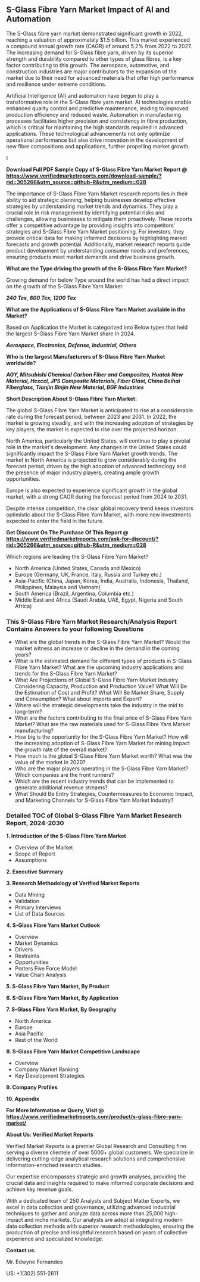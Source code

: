 <h2>S-Glass Fibre Yarn Market Impact of AI and Automation</h2><p>The S-Glass fibre yarn market demonstrated significant growth in 2022, reaching a valuation of approximately $1.5 billion. This market experienced a compound annual growth rate (CAGR) of around 5.2% from 2022 to 2027. The increasing demand for S-Glass fibre yarn, driven by its superior strength and durability compared to other types of glass fibres, is a key factor contributing to this growth. The aerospace, automotive, and construction industries are major contributors to the expansion of the market due to their need for advanced materials that offer high performance and resilience under extreme conditions.</p><p>Artificial Intelligence (AI) and automation have begun to play a transformative role in the S-Glass fibre yarn market. AI technologies enable enhanced quality control and predictive maintenance, leading to improved production efficiency and reduced waste. Automation in manufacturing processes facilitates higher precision and consistency in fibre production, which is critical for maintaining the high standards required in advanced applications. These technological advancements not only optimize operational performance but also drive innovation in the development of new fibre compositions and applications, further propelling market growth.</p>t</p><p id="" class=""><strong>Download Full PDF Sample Copy of S-Glass Fibre Yarn Market Report @ <a href="https://www.verifiedmarketreports.com/download-sample/?rid=305266&utm_source=github-R&utm_medium=028" target="_blank">https://www.verifiedmarketreports.com/download-sample/?rid=305266&utm_source=github-R&utm_medium=028</a></strong></p><p>The importance of&nbsp;S-Glass Fibre Yarn Market research reports lies in their ability to aid strategic planning, helping businesses develop effective strategies by understanding market trends and dynamics. They play a crucial role in risk management by identifying potential risks and challenges, allowing businesses to mitigate them proactively. These reports offer a competitive advantage by providing insights into competitors' strategies and S-Glass Fibre Yarn Market positioning. For investors, they provide critical data for making informed decisions by highlighting market forecasts and growth potential. Additionally, market research reports guide product development by understanding consumer needs and preferences, ensuring products meet market demands and drive business growth.</p><p><strong>What are the&nbsp;Type driving the growth of the S-Glass Fibre Yarn Market?</strong></p><p id="" class="">Growing demand for below Type around the world has had a direct impact on the growth of the S-Glass Fibre Yarn Market:</p><em><strong>240 Tex, 600 Tex, 1200 Tex</strong></em></p><strong>What are the&nbsp;Applications&nbsp;of S-Glass Fibre Yarn Market available in the Market?</strong></p><p id="" class="">Based on Application the Market is categorized into Below types that held the largest S-Glass Fibre Yarn Market share In 2024.</p><em><strong>Aerospace, Electronics, Defense, Industrial, Others</strong></em></p><strong>Who is the largest Manufacturers of S-Glass Fibre Yarn Market worldwide?</strong></p><p><em><strong>AGY, Mitsubishi Chemical Carbon Fiber and Composites, Huatek New Material, Hexcel, JPS Composite Materials, Fiber Glast, China Beihai Fiberglass, Tianjin Binjin New Material, BGF Industries</strong></em></p><p id="" class=""><strong>Short Description About S-Glass Fibre Yarn Market:</strong></p><p>The global S-Glass Fibre Yarn Market is anticipated to rise at a considerable rate during the forecast period, between 2023 and 2031. In 2022, the market is growing steadily, and with the increasing adoption of strategies by key players, the market is expected to rise over the projected horizon.</p><p>North America, particularly the United States, will continue to play a pivotal role in the market's development. Any changes in the United States could significantly impact the S-Glass Fibre Yarn Market growth trends. The market in North America is projected to grow considerably during the forecast period, driven by the high adoption of advanced technology and the presence of major industry players, creating ample growth opportunities.</p><p>Europe is also expected to experience significant growth in the global market, with a strong CAGR during the forecast period from 2024 to 2031.</p><p>Despite intense competition, the clear global recovery trend keeps investors optimistic about the S-Glass Fibre Yarn Market, with more new investments expected to enter the field in the future.</p><p id="" class=""><strong>Get Discount On The Purchase Of This Report @ <a href="https://www.verifiedmarketreports.com/ask-for-discount/?rid=305266&utm_source=github-R&utm_medium=028" target="_blank">https://www.verifiedmarketreports.com/ask-for-discount/?rid=305266&utm_source=github-R&utm_medium=028</a></strong></p>Which regions are leading the S-Glass Fibre Yarn Market?</p><ul><li>North America (United States, Canada and Mexico)</li><li>Europe (Germany, UK, France, Italy, Russia and Turkey etc.)</li><li>Asia-Pacific (China, Japan, Korea, India, Australia, Indonesia, Thailand, Philippines, Malaysia and Vietnam)</li><li>South America (Brazil, Argentina, Columbia etc.)</li><li>Middle East and Africa (Saudi Arabia, UAE, Egypt, Nigeria and South Africa)</li></ul><h3 id="" class="">This S-Glass Fibre Yarn Market Research/Analysis Report Contains Answers to your following Questions</h3><ul><li>What are the global trends in the S-Glass Fibre Yarn Market? Would the market witness an increase or decline in the demand in the coming years?</li><li>What is the estimated demand for different types of products in S-Glass Fibre Yarn Market? What are the upcoming industry applications and trends for the S-Glass Fibre Yarn Market?</li><li>What Are Projections of Global S-Glass Fibre Yarn Market Industry Considering Capacity, Production and Production Value? What Will Be the Estimation of Cost and Profit? What Will Be Market Share, Supply and Consumption? What about imports and Export?</li><li>Where will the strategic developments take the industry in the mid to long-term?</li><li>What are the factors contributing to the final price of S-Glass Fibre Yarn Market? What are the raw materials used for S-Glass Fibre Yarn Market manufacturing?</li><li>How big is the opportunity for the S-Glass Fibre Yarn Market? How will the increasing adoption of S-Glass Fibre Yarn Market for mining impact the growth rate of the overall market?</li><li>How much is the global S-Glass Fibre Yarn Market worth? What was the value of the market In 2020?</li><li>Who are the major players operating in the S-Glass Fibre Yarn Market? Which companies are the front runners?</li><li>Which are the recent industry trends that can be implemented to generate additional revenue streams?</li><li>What Should Be Entry Strategies, Countermeasures to Economic Impact, and Marketing Channels for S-Glass Fibre Yarn Market Industry?</li></ul><h3 id="" class="">Detailed TOC of Global S-Glass Fibre Yarn Market Research Report, 2024-2030</h3><p id="" class=""><strong>1. Introduction of the S-Glass Fibre Yarn Market</strong></p><ul><li>Overview of the Market</li><li>Scope of Report</li><li>Assumptions</li></ul><p id="" class=""><strong>2. Executive Summary</strong></p><p id="" class=""><strong>3. Research Methodology of Verified Market Reports</strong></p><ul><li>Data Mining</li><li>Validation</li><li>Primary Interviews</li><li>List of Data Sources</li></ul><p id="" class=""><strong>4. S-Glass Fibre Yarn Market Outlook</strong></p><ul><li>Overview</li><li>Market Dynamics</li><li>Drivers</li><li>Restraints</li><li>Opportunities</li><li>Porters Five Force Model</li><li>Value Chain Analysis</li></ul><p id="" class=""><strong>5. S-Glass Fibre Yarn Market, By Product</strong></p><p id="" class=""><strong>6. S-Glass Fibre Yarn Market, By Application</strong></p><p id="" class=""><strong>7. S-Glass Fibre Yarn Market, By Geography</strong></p><ul><li>North America</li><li>Europe</li><li>Asia Pacific</li><li>Rest of the World</li></ul><p id="" class=""><strong>8. S-Glass Fibre Yarn Market Competitive Landscape</strong></p><ul><li>Overview</li><li>Company Market Ranking</li><li>Key Development Strategies</li></ul><p id="" class=""><strong>9. Company Profiles</strong></p><p id="" class=""><strong>10. Appendix</strong></p><p id="" class=""><strong>For More Information or Query, Visit @ <a href="https://www.verifiedmarketreports.com/product/s-glass-fibre-yarn-market/" target="_blank">https://www.verifiedmarketreports.com/product/s-glass-fibre-yarn-market/</a></strong></p><p id="" class=""><strong>About Us: Verified Market Reports</strong></p><p id="" class="">Verified Market Reports is a premier Global Research and Consulting firm serving a diverse clientele of over 5000+ global customers. We specialize in delivering cutting-edge analytical research solutions and comprehensive information-enriched research studies.</p><p id="" class="">Our expertise encompasses strategic and growth analyses, providing the crucial data and insights required to make informed corporate decisions and achieve key revenue goals.</p><p id="" class="">With a dedicated team of 250 Analysts and Subject Matter Experts, we excel in data collection and governance, utilizing advanced industrial techniques to gather and analyze data across more than 25,000 high-impact and niche markets. Our analysts are adept at integrating modern data collection methods with superior research methodologies, ensuring the production of precise and insightful research based on years of collective experience and specialized knowledge.</p><p id="" class=""><strong>Contact us:</strong></p><p id="" class="">Mr. Edwyne Fernandes</p><p id="" class="">US: +1(302) 551-2611</p>